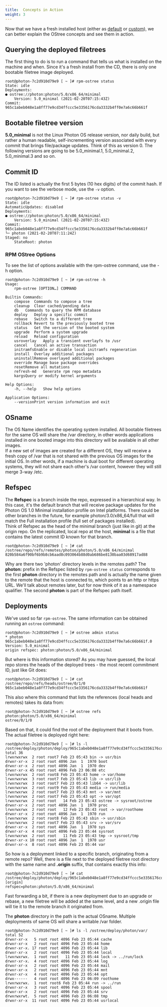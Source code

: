 ```yaml
---
title:  Concepts in Action
weight: 3
---
```


Now that we have a fresh installed host (either as [default](./administration-guide/photon-rpm-ostree/installing-a-host-against-default-server-repository) or [custom](./administration-guide/photon-rpm-ostree/installing-a-host-against-custom-server-repository)), we can better explain the OStree concepts and see them in action.  

## Querying the deployed filetrees

The first thing to do is to run a command that tells us what is installed on the machine and when. Since it's a fresh install from the CD, there is only one bootable filetree image deployed.

```console
root@photon-7c2d910d79e9 [ ~ ]# rpm-ostree status 
State: idle
Deployments:
● ostree://photon:photon/5.0/x86_64/minimal
    Version: 5.0_minimal (2021-02-20T07:15:43Z)
Commit: 965c1abeb048e1a8ff77e9cd34ffccc5e3356176cda3332b4ff0e7a6c66b661f
```

## Bootable filetree version

**5.0_minimal** is not the Linux Photon OS release version, nor daily build, but rather a human readable, self-incrementing version associated with every commit that brings file/package updates. Think of this as version 0. The following versions are going to be 5.0_minimal.1, 5.0_minimal.2, 5.0_minimal.3 and so on.

## Commit ID

The ID listed is actually the first 5 bytes (10 hex digits) of the commit hash. If you want to see the verbose mode, use the `-v` option.

```console
root@photon-7c2d910d79e9 [ ~ ]# rpm-ostree status -v
State: idle
AutomaticUpdates: disabled
Deployments:
● ostree://photon:photon/5.0/x86_64/minimal
    Version: 5.0_minimal (2021-02-20T07:15:43Z)
Commit: 965c1abeb048e1a8ff77e9cd34ffccc5e3356176cda3332b4ff0e7a6c66b661f
└─ photon (2021-02-20T07:11:24Z)
Staged: no
    StateRoot: photon
```


### RPM OStree Options

To see the list of options available with the rpm-ostree command, use the -h option.

```console
root@photon-7c2d910d79e9 [ ~ ]# rpm-ostree -h
Usage:
    rpm-ostree [OPTION…] COMMAND

Builtin Commands:
    compose  Commands to compose a tree
    cleanup  Clear cached/pending data
    db   Commands to query the RPM database
    deploy   Deploy a specific commit
    rebase   Switch to a different tree
    rollback Revert to the previously booted tree
    status   Get the version of the booted system
    upgrade  Perform a system upgrade
    reload   Reload configuration
    usroverlay   Apply a transient overlayfs to /usr
    cancel   Cancel an active transaction
    initramfsEnable or disable local initramfs regeneration
    install  Overlay additional packages
    uninstallRemove overlayed additional packages
    override Manage base package overrides
    resetRemove all mutations
    refresh-md   Generate rpm repo metadata
    kargsQuery or modify kernel arguments

Help Options:
    -h, --help   Show help options

Application Options:
    --versionPrint version information and exit
```
  

## OSname

The OS Name identifies the operating system installed. All bootable filetrees for the same OS will share the /var directory, in other words applications installed in one booted image into this directory will be available in all other images.  
If a new set of images are created for a different OS, they will receive a fresh copy of /var that is not shared with the previous OS images for the initial OS. In other words, if a machine is dual boot for different operating systems, they will not share each other's /var content, however they will still merge 3-way /etc.

## Refspec

The **Refspec** is a branch inside the repo, expressed in a hierarchical way. In this case, it's the default branch that will receive package updates for the Photon OS 1.0 Minimal installation profile on Intel platforms. There could be other branches in the future, for example photon/3.0/x86_64/full that will match the Full installation profile (full set of packages installed).  
Think of Refspec as the head of the minimal branch (just like in git) at the origin repo. On the replicated, local repo at the host, **minimal** is a file that contains the latest commit ID known for that branch.  

```console
root@photon-7c2d910d79e9 [ ~ ]# cat /ostree/repo/refs/remotes/photon/photon/5.0/x86_64/minimal
820b584a6f90bf6b9b8cb6aad8c093064b88d0ab686be8130baa03d68917ad88
```

Why are there two 'photon' directory levels in the remotes path? The **photon:** prefix in the Refspec listed by `rpm-ostree status` corresponds to the first **photon** directory in the remotes path and is actually the name given to the remote that the host is connected to, which points to an http or https URL. We'll talk about remotes later, but for now think of it as a namespace qualifier.  The second **photon** is part of the Refspec path itself.

## Deployments

We've used so far `rpm-ostree`. The same information can be obtained running an `ostree` command:

```console
root@photon-7c2d910d79e9 [ ~ ]# ostree admin status
* photon 965c1abeb048e1a8ff77e9cd34ffccc5e3356176cda3332b4ff0e7a6c66b661f.0
Version: 5.0_minimal
origin refspec: photon:photon/5.0/x86_64/minimal
```

But where is this information stored? As you may have guessed, the local repo stores the heads of the deployed trees - the most recent commitment ID, just like Git does: 

```console
root@photon-7c2d910d79e9 [ ~ ]# cat /ostree/repo/refs/heads/ostree/0/1/0 
965c1abeb048e1a8ff77e9cd34ffccc5e3356176cda3332b4ff0e7a6c66b661f
```

This also where this command that lists the references (local heads and remotes) takes its data from:

```console
root@photon-7c2d910d79e9 [ ~ ]# ostree refs
photon:photon/5.0/x86_64/minimal
ostree/0/1/0
```

Based on that, it could find the root of the deployment that it boots from. The actual filetree is deployed right here:

```console
root@photon-7c2d910d79e9 [ ~ ]# ls -l /ostree/deploy/photon/deploy/965c1abeb048e1a8ff77e9cd34ffccc5e3356176cda3332b4ff0e7a6c66b661f.0
total 36
lrwxrwxrwx  2 root root7 Feb 23 05:43 bin -> usr/bin
drwxr-xr-x  2 root root 4096 Jan  1  1970 boot
drwxr-xr-x  2 root root 4096 Jan  1  1970 dev
drwxr-xr-x 45 root root 4096 Feb 23 06:08 etc
lrwxrwxrwx  2 root root8 Feb 23 05:43 home -> var/home
lrwxrwxrwx  3 root root7 Feb 23 05:43 lib -> usr/lib
lrwxrwxrwx  3 root root7 Feb 23 05:43 lib64 -> usr/lib
lrwxrwxrwx  2 root root9 Feb 23 05:43 media -> run/media
lrwxrwxrwx  2 root root7 Feb 23 05:43 mnt -> var/mnt
lrwxrwxrwx  2 root root7 Feb 23 05:43 opt -> var/opt
lrwxrwxrwx  2 root root   14 Feb 23 05:43 ostree -> sysroot/ostree
drwxr-xr-x  2 root root 4096 Jan  1  1970 proc
lrwxrwxrwx  2 root root   12 Feb 23 05:43 root -> var/roothome
drwxr-xr-x  2 root root 4096 Jan  1  1970 run
lrwxrwxrwx  2 root root8 Feb 23 05:43 sbin -> usr/sbin
lrwxrwxrwx  2 root root7 Feb 23 05:43 srv -> var/srv
drwxr-xr-x  2 root root 4096 Jan  1  1970 sys
drwxr-xr-x  4 root root 4096 Feb 23 05:44 sysroot
lrwxrwxrwx  2 root root   11 Feb 23 05:43 tmp -> sysroot/tmp
drwxr-xr-x 10 root root 4096 Jan  1  1970 usr
drwxr-xr-x  8 root root 4096 Feb 23 05:44 var
```

So how is a deployment linked to a specific branch, originating from a remote repo? Well, there is a file next to the deployed filetree root directory with the same name and **.origin** suffix, that contains exactly this info:

```console
root@photon-7c2d910d79e9 [ ~ ]# cat /ostree/deploy/photon/deploy/965c1abeb048e1a8ff77e9cd34ffccc5e3356176cda3332b4ff0e7a6c66b661f.0.origin 
[origin]
refspec=photon:photon/5.0/x86_64/minimal
```

Fast forwarding a bit, if there is a new deployment due to an upgrade or rebase, a new filetree will be added at the same level, and a new .origin file will tie it to the remote branch it originated from.  

The **photon** directory in the path is the actual OSname. Multiple deployments of same OS will share a writable /var folder.

```console
root@photon-7c2d910d79e9 [ ~ ]# ls -l /ostree/deploy/photon/var/
total 52
drwxr-xr-x   5 root root 4096 Feb 23 05:44 cache
drwxr-xr-x   2 root root 4096 Feb 23 05:44 home
drwxr-xr-x. 17 root root 4096 Feb 23 05:44 lib
drwxr-xr-x   2 root root 4096 Feb 23 05:44 local
lrwxrwxrwx.  1 root root   11 Feb 23 05:44 lock -> ../run/lock
drwxr-xr-x.  4 root root 4096 Feb 23 05:44 log
drwxr-xr-x   2 root root 4096 Feb 23 05:44 mail
drwxr-xr-x   2 root root 4096 Feb 23 05:44 mnt
drwxr-xr-x   4 root root 4096 Feb 23 05:44 opt
drwx------   4 root root 4096 Feb 23 06:09 roothome
lrwxrwxrwx.  1 root root6 Feb 23 05:44 run -> ../run
drwxr-xr-x   3 root root 4096 Feb 23 05:44 spool
drwxr-xr-x   2 root root 4096 Feb 23 05:44 srv
drwxrwxrwt.  5 root root 4096 Feb 23 06:08 tmp
drwxr-xr-x  11 root root 4096 Feb 23 05:44 usrlocal
```
